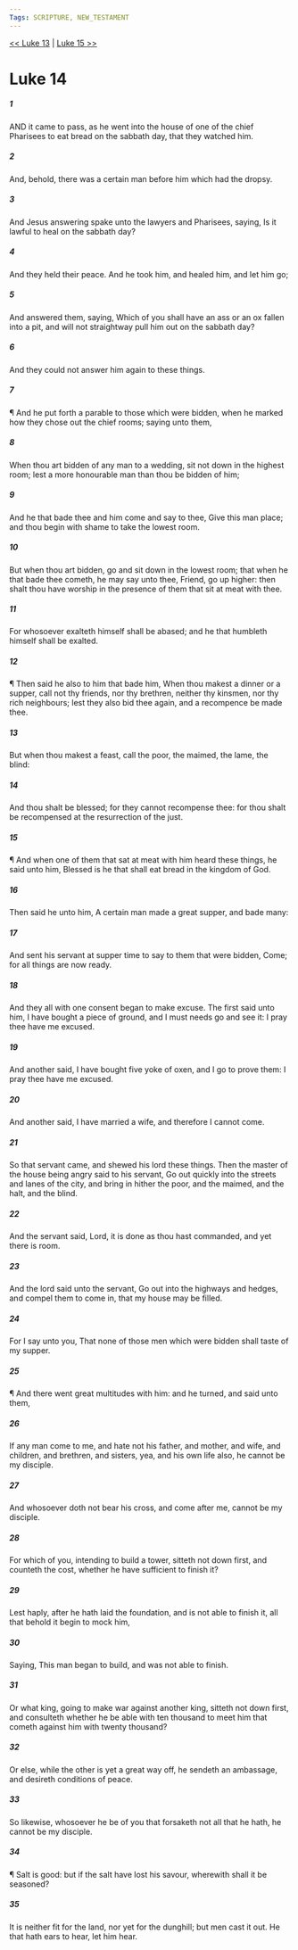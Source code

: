 ```yaml
---
Tags: SCRIPTURE, NEW_TESTAMENT
---
```


[<< Luke 13](NEW_TESTAMENT/03_Luke/Luke_13.md) | [Luke 15 >>](NEW_TESTAMENT/03_Luke/Luke_15.md)

# Luke 14

##### 1
 AND it came to pass, as he went into the house of one of the chief Pharisees to eat bread on the sabbath day, that they watched him.
##### 2
 And, behold, there was a certain man before him which had the dropsy.
##### 3
 And Jesus answering spake unto the lawyers and Pharisees, saying, Is it lawful to heal on the sabbath day?
##### 4
 And they held their peace. And he took him, and healed him, and let him go;
##### 5
 And answered them, saying, Which of you shall have an ass or an ox fallen into a pit, and will not straightway pull him out on the sabbath day?
##### 6
 And they could not answer him again to these things.
##### 7
 ¶ And he put forth a parable to those which were bidden, when he marked how they chose out the chief rooms; saying unto them,
##### 8
 When thou art bidden of any man to a wedding, sit not down in the highest room; lest a more honourable man than thou be bidden of him;
##### 9
 And he that bade thee and him come and say to thee, Give this man place; and thou begin with shame to take the lowest room.
##### 10
 But when thou art bidden, go and sit down in the lowest room; that when he that bade thee cometh, he may say unto thee, Friend, go up higher: then shalt thou have worship in the presence of them that sit at meat with thee.
##### 11
 For whosoever exalteth himself shall be abased; and he that humbleth himself shall be exalted.
##### 12
 ¶ Then said he also to him that bade him, When thou makest a dinner or a supper, call not thy friends, nor thy brethren, neither thy kinsmen, nor thy rich neighbours; lest they also bid thee again, and a recompence be made thee.
##### 13
 But when thou makest a feast, call the poor, the maimed, the lame, the blind:
##### 14
 And thou shalt be blessed; for they cannot recompense thee: for thou shalt be recompensed at the resurrection of the just.
##### 15
 ¶ And when one of them that sat at meat with him heard these things, he said unto him, Blessed is he that shall eat bread in the kingdom of God.
##### 16
 Then said he unto him, A certain man made a great supper, and bade many:
##### 17
 And sent his servant at supper time to say to them that were bidden, Come; for all things are now ready.
##### 18
 And they all with one consent began to make excuse. The first said unto him, I have bought a piece of ground, and I must needs go and see it: I pray thee have me excused.
##### 19
 And another said, I have bought five yoke of oxen, and I go to prove them: I pray thee have me excused.
##### 20
 And another said, I have married a wife, and therefore I cannot come.
##### 21
 So that servant came, and shewed his lord these things. Then the master of the house being angry said to his servant, Go out quickly into the streets and lanes of the city, and bring in hither the poor, and the maimed, and the halt, and the blind.
##### 22
 And the servant said, Lord, it is done as thou hast commanded, and yet there is room.
##### 23
 And the lord said unto the servant, Go out into the highways and hedges, and compel them to come in, that my house may be filled.
##### 24
 For I say unto you, That none of those men which were bidden shall taste of my supper.
##### 25
 ¶ And there went great multitudes with him: and he turned, and said unto them,
##### 26
 If any man come to me, and hate not his father, and mother, and wife, and children, and brethren, and sisters, yea, and his own life also, he cannot be my disciple.
##### 27
 And whosoever doth not bear his cross, and come after me, cannot be my disciple.
##### 28
 For which of you, intending to build a tower, sitteth not down first, and counteth the cost, whether he have sufficient to finish it?
##### 29
 Lest haply, after he hath laid the foundation, and is not able to finish it, all that behold it begin to mock him,
##### 30
 Saying, This man began to build, and was not able to finish.
##### 31
 Or what king, going to make war against another king, sitteth not down first, and consulteth whether he be able with ten thousand to meet him that cometh against him with twenty thousand?
##### 32
 Or else, while the other is yet a great way off, he sendeth an ambassage, and desireth conditions of peace.
##### 33
 So likewise, whosoever he be of you that forsaketh not all that he hath, he cannot be my disciple.
##### 34
 ¶ Salt is good: but if the salt have lost his savour, wherewith shall it be seasoned?
##### 35
 It is neither fit for the land, nor yet for the dunghill; but men cast it out. He that hath ears to hear, let him hear.
